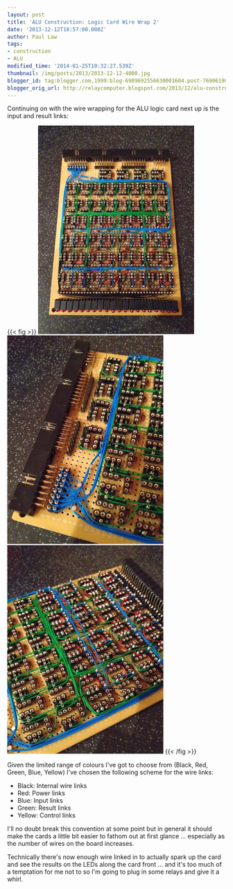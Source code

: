```yaml
---
layout: post
title: 'ALU Construction: Logic Card Wire Wrap 2'
date: '2013-12-12T18:57:00.000Z'
author: Paul Law
tags:
- construction
- ALU
modified_time: '2014-01-25T10:32:27.539Z'
thumbnail: /img/posts/2013/2013-12-12-4000.jpg
blogger_id: tag:blogger.com,1999:blog-6989692556630001604.post-7690619004934595358
blogger_orig_url: http://relaycomputer.blogspot.com/2013/12/alu-construction-logic-card-wire-wrap-2.html
---
```


Continuing on with the wire wrapping for the ALU logic card next up is the 
input and result links:

{{< fig >}}
![ALU Logic Card](/img/posts/2013/2013-12-12-0000.jpg)
![ALU Logic Card (close up - connectors)](/img/posts/2013/2013-12-12-0001.jpg)
![ALU Logic Card (close up - bit units)](/img/posts/2013/2013-12-12-0002.jpg)
{{< /fig >}}

Given the limited range of colours I've got to choose from (Black, 
Red, Green, Blue, Yellow) I've chosen the following scheme for the wire 
links:

* Black: Internal wire links
* Red: Power links
* Blue: Input links
* Green: Result links
* Yellow: Control links

I'll no doubt break this convention at some point 
but in general it should make the cards a little bit easier to fathom out at 
first glance ... especially as the number of wires on the board increases.

Technically there's now enough wire linked in to actually spark up the 
card and see the results on the LEDs along the card front ... and it's too 
much of a temptation for me not to so I'm going to plug in some relays and 
give it a whirl. 

